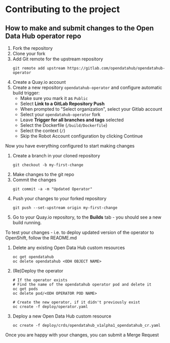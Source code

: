 # Contributing to the project

## How to make and submit changes to the Open Data Hub operator repo

1. Fork the repository
2. Clone your fork
3. Add Git remote for the upstream repository
    ```
    git remote add upstream https://gitlab.com/opendatahub/opendatahub-operator
    ```
4. Create a Quay.io account
5. Create a new repository `opendatahub-operator` and configure automatic build trigger:
    * Make sure you mark it as `Public`
    * Select **Link to a GitLab Repository Push**
    * When prompted to "Select organization", select your Gitlab account
    * Select your `opendatahub-operator` fork
    * Leave **Trigger for all branches and tags** selected
    * Select the Dockerfile (`/build/Dockerfile`)
    * Select the context (`/`)
    * Skip the Robot Account configuration by clicking Continue

Now you have everything configured to start making changes

1. Create a branch in your cloned repository
    ```
    git checkout -b my-first-change
    ```
2. Make changes to the git repo
3. Commit the changes
    ```
    git commit -a -m "Updated Operator"
    ```
4. Push your changes to your forked repository
    ```
    git push --set-upstream origin my-first-change
    ```
5. Go to your Quay.io repository, to the **Builds** tab - you should see a new build running.

To test your changes - i.e. to deploy updated version of the operator to OpenShift, follow the README.md

1. Delete any existing Open Data Hub custom resources
    ```
    oc get opendatahub
    oc delete opendatahub <ODH OBJECT NAME>
    ```
2. (Re)Deploy the operator
   ```
   # If the operator exists
   # Find the name of the opendatahub operator pod and delete it
   oc get pods
   oc delete pod/<ODH OPERATOR POD NAME>

   # Create the new operator, if it didn't previously exist
   oc create -f deploy/operator.yaml
   ```

3. Deploy a new Open Data Hub custom resource
    ```
    oc create -f deploy/crds/opendatahub_v1alpha1_opendatahub_cr.yaml
    ```

Once you are happy with your changes, you can submit a Merge Request
